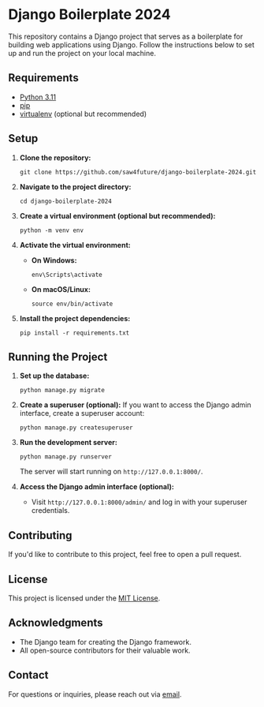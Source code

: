 # Django Boilerplate 2024

This repository contains a Django project that serves as a boilerplate for building web applications using Django. Follow the instructions below to set up and run the project on your local machine.

## Requirements

- [Python 3.11](https://www.python.org/downloads/)
- [pip](https://pip.pypa.io/en/stable/)
- [virtualenv](https://virtualenv.pypa.io/en/stable/) (optional but recommended)

## Setup

1. **Clone the repository:**
    ```shell
    git clone https://github.com/saw4future/django-boilerplate-2024.git
    ```

2. **Navigate to the project directory:**
    ```shell
    cd django-boilerplate-2024
    ```

3. **Create a virtual environment (optional but recommended):**
    ```shell
    python -m venv env
    ```

4. **Activate the virtual environment:**
    - **On Windows:**
        ```shell
        env\Scripts\activate
        ```
    - **On macOS/Linux:**
        ```shell
        source env/bin/activate
        ```

5. **Install the project dependencies:**
    ```shell
    pip install -r requirements.txt
    ```

## Running the Project

1. **Set up the database:**
    ```shell
    python manage.py migrate
    ```

2. **Create a superuser (optional):**
    If you want to access the Django admin interface, create a superuser account:
    ```shell
    python manage.py createsuperuser
    ```

3. **Run the development server:**
    ```shell
    python manage.py runserver
    ```

    The server will start running on `http://127.0.0.1:8000/`.

4. **Access the Django admin interface (optional):**
    - Visit `http://127.0.0.1:8000/admin/` and log in with your superuser credentials.

## Contributing

If you'd like to contribute to this project, feel free to open a pull request.

## License

This project is licensed under the [MIT License](LICENSE).

## Acknowledgments

- The Django team for creating the Django framework.
- All open-source contributors for their valuable work.

## Contact

For questions or inquiries, please reach out via [email](mailto:saminulislam786@gmail.com).
